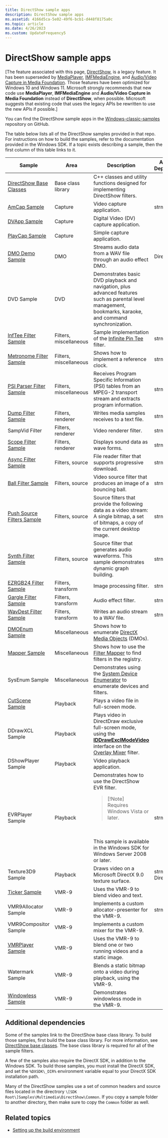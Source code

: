 ```yaml
---
title: DirectShow sample apps
description: DirectShow sample apps
ms.assetid: 4166d5ca-5e02-49f6-bcb1-d448f8175a0c
ms.topic: article
ms.date: 4/26/2023
ms.custom: UpdateFrequency5
---
```


# DirectShow sample apps

\[The feature associated with this page, [DirectShow](/windows/win32/directshow/directshow), is a legacy feature. It has been superseded by [MediaPlayer](/uwp/api/Windows.Media.Playback.MediaPlayer), [IMFMediaEngine](/windows/win32/api/mfmediaengine/nn-mfmediaengine-imfmediaengine), and [Audio/Video Capture in Media Foundation](/windows/win32/medfound/audio-video-capture-in-media-foundation). Those features have been optimized for Windows 10 and Windows 11. Microsoft strongly recommends that new code use **MediaPlayer**, **IMFMediaEngine** and **Audio/Video Capture in Media Foundation** instead of **DirectShow**, when possible. Microsoft suggests that existing code that uses the legacy APIs be rewritten to use the new APIs if possible.\]

You can find the DirectShow sample apps in the [Windows-classic-samples](https://github.com/microsoft/Windows-classic-samples/tree/main/Samples/Win7Samples/multimedia/directshow) repository on GitHub.

The table below lists all of the DirectShow samples provided in that repo. For instructions on how to build the samples, refer to the documentation provided in the Windows SDK. If a topic exists describing a sample, then the first column of this table links to it.

| Sample | Area | Description | Additional Dependencies | 
|--------|------|-------------|-------------------------|
| <a href="directshow-base-classes.md">DirectShow Base Classes</a> | Base class library | C++ classes and utility functions designed for implementing DirectShow filters. | 
| <a href="amcap-sample.md">AmCap Sample</a> | Capture | Video capture application. | strmbase.lib | 
| <a href="dvapp-sample.md">DVApp Sample</a> | Capture | Digital Video (DV) capture application. | 
| <a href="playcap-sample.md">PlayCap Sample</a> | Capture | Simple capture application. | 
| <a href="dmo-demo-sample.md">DMO Demo Sample</a> | DMO | Streams audio data from a WAV file through an audio effect DMO. | DirectX SDK | 
| DVD Sample | DVD | Demonstrates basic DVD playback and navigation, plus advanced features such as parental level management, bookmarks, karaoke, and command synchronization. | 
| <a href="inftee-filter-sample.md">InfTee Filter Sample</a> | Filters, miscellaneous | Sample implementation of the <a href="infinite-pin-tee-filter.md">Infinite Pin Tee</a> filter. | strmbase.lib | 
| <a href="metronome-filter-sample.md">Metronome Filter Sample</a> | Filters, miscellaneous | Shows how to implement a reference clock. | strmbase.lib | 
| <a href="psi-parser-filter-sample.md">PSI Parser Filter Sample</a> | Filters, miscellaneous | Receives Program Specific Information (PSI) tables from an MPEG-2 transport stream and extracts program information. | strmbase.lib | 
| <a href="dump-filter-sample.md">Dump Filter Sample</a> | Filters, renderer | Writes media samples receives to a text file. | strmbase.lib | 
| SampVid Filter | Filters, renderer | Video renderer filter. | strmbase.lib | 
| <a href="scope-filter-sample.md">Scope Filter Sample</a> | Filters, renderer | Displays sound data as wave forms. | strmbase.lib | 
| <a href="async-filter-sample.md">Async Filter Sample</a> | Filters, source | File reader filter that supports progressive download. | strmbase.lib | 
| <a href="ball-filter-sample.md">Ball Filter Sample</a> | Filters, source | Video source filter that produces an image of a bouncing ball. | strmbase.lib | 
| <a href="push-source-filters-sample.md">Push Source Filters Sample</a> | Filters, source | Source filters that provide the following data as a video stream: A single bitmap, a set of bitmaps, a copy of the current desktop image. | strmbase.lib | 
| <a href="synth-filter-sample.md">Synth Filter Sample</a> | Filters, source | Source filter that generates audio waveforms. This sample demonstrates dynamic graph building. | strmbase.lib | 
| <a href="ezrgb24-filter-sample.md">EZRGB24 Filter Sample</a> | Filters, transform | Image processing filter. | strmbase.lib | 
| <a href="gargle-filter-sample.md">Gargle Filter Sample</a> | Filters, transform | Audio effect filter. | strmbase.lib | 
| <a href="wavdest-filter-sample.md">WavDest Filter Sample</a> | Filters, transform | Writes an audio stream to a WAV file. | strmbase.lib | 
| <a href="dmoenum-sample.md">DMOEnum Sample</a> | Miscellaneous | Shows how to enumerate <a href="directx-media-objects.md">DirectX Media Objects</a> (DMOs). | 
| <a href="mapper-sample.md">Mapper Sample</a> | Miscellaneous | Shows how to use the <a href="filter-mapper.md">Filter Mapper</a> to find filters in the registry. | 
| SysEnum Sample | Miscellaneous | Demonstrates using the <a href="system-device-enumerator.md">System Device Enumerator</a> to enumerate devices and filters. | 
| <a href="cutscene-sample.md">CutScene Sample</a> | Playback | Plays a video file in full-screen mode. | 
| DDrawXCL Sample | Playback | Plays video in DirectDraw exclusive full-screen mode, using the <a href="/windows/desktop/api/Strmif/nn-strmif-iddrawexclmodevideo"><strong>IDDrawExclModeVideo</strong></a> interface on the <a href="overlay-mixer-filter.md">Overlay Mixer</a> filter. | 
| DShowPlayer Sample | Playback | Video playback application. | 
| EVRPlayer Sample | Playback | Demonstrates how to use the DirectShow EVR filter.<blockquote>[!Note]<br />Requires Windows Vista or later.</blockquote><br /><br /> This sample is available in the Windows SDK for Windows Server 2008 or later.<br /> | strmbase.lib | 
| Texture3D9 Sample | Playback | Draws video on a Microsoft DirectX 9.0 texture surface. | strmbase.lib, DirectX SDK | 
| <a href="ticker-sample.md">Ticker Sample</a> | VMR-9 | Uses the VMR-9 to blend video and text. | 
| VMR9Allocator Sample | VMR-9 | Implements a custom allocator-presenter for the VMR-9. | strmbase.lib | 
| VMR9Compositor Sample | VMR-9 | Implements a custom mixer for the VMR-9. | 
| <a href="vmrplayer-sample.md">VMRPlayer Sample</a> | VMR-9 | Uses the VMR-9 to blend one or two running videos and a static image. | 
| Watermark Sample | VMR-9 | Blends a static bitmap onto a video during playback, using the VMR-9. | 
| <a href="windowless-sample.md">Windowless Sample</a> | VMR-9 | Demonstrates windowless mode in the VMR-9. | 

## Additional dependencies

Some of the samples link to the DirectShow base class library. To build those samples, first build the base class library. For more information, see [DirectShow base classes](directshow-base-classes.md). The base class library is required for all of the sample filters.

A few of the samples also require the DirectX SDK, in addition to the Windows SDK. To build those samples, you must install the DirectX SDK, and set the `%DXSDK\_DIR%` environment variable equal to your DirectX SDK installation path.

Many of the DirectShow samples use a set of common headers and source files located in the directrory `\[SDK Root\]Samples\Multimedia\DirectShow\Common`. If you copy a sample folder to another directory, then make sure to copy the `Common` folder as well.

## Related topics

* [Setting up the build environment](setting-up-the-build-environment.md)
